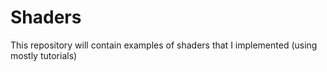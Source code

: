 # Shaders
This repository will contain examples of shaders that I implemented (using mostly tutorials)
